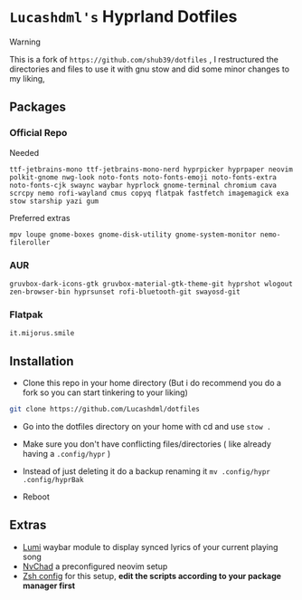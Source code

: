 # **`Lucashdml's` Hyprland Dotfiles**

> [!WARNING]
> This is a fork of ``https://github.com/shub39/dotfiles`` , I restructured the directories and files to use it with gnu stow and did some minor changes to my liking, 
## Packages

### Official Repo
Needed
```
ttf-jetbrains-mono ttf-jetbrains-mono-nerd hyprpicker hyprpaper neovim polkit-gnome nwg-look noto-fonts noto-fonts-emoji noto-fonts-extra noto-fonts-cjk swaync waybar hyprlock gnome-terminal chromium cava scrcpy nemo rofi-wayland cmus copyq flatpak fastfetch imagemagick exa stow starship yazi gum
```

Preferred extras
```
mpv loupe gnome-boxes gnome-disk-utility gnome-system-monitor nemo-fileroller
```

### AUR
```
gruvbox-dark-icons-gtk gruvbox-material-gtk-theme-git hyprshot wlogout zen-browser-bin hyprsunset rofi-bluetooth-git swayosd-git
```

### Flatpak
```
it.mijorus.smile
```

## Installation

- Clone this repo in your home directory (But i do recommend you do a fork so you can start tinkering to your liking)

```bash
git clone https://github.com/Lucashdml/dotfiles
```
- Go into the dotfiles directory on your home with cd and use 
`stow .`

- Make sure you don't have conflicting files/directories ( like already having a ``.config/hypr`` )

- Instead of just deleting it do a backup renaming it ``mv .config/hypr .config/hyprBak``

- Reboot

## Extras

- [Lumi](https://github.com/shub39/lumi) waybar module to display synced lyrics of your current playing song
- [NvChad](https://nvchad.com/) a preconfigured neovim setup
- [Zsh config](https://github.com/pixegami/terminal-profile) for this setup, **edit the scripts according to your package manager first**
